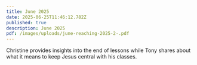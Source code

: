 ```yaml
---
title: June 2025
date: 2025-06-25T11:46:12.782Z
published: true
description: June 2025
pdf: /images/uploads/june-reaching-2025-2-.pdf
---
```

Christine provides insights into the end of lessons while Tony shares about what it means to keep Jesus central with his classes.
